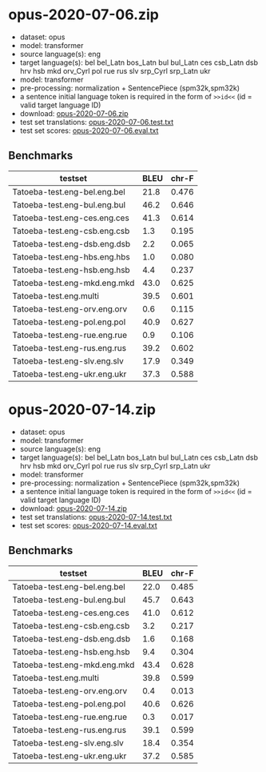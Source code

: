 # opus-2020-07-06.zip

* dataset: opus
* model: transformer
* source language(s): eng
* target language(s): bel bel_Latn bos_Latn bul bul_Latn ces csb_Latn dsb hrv hsb mkd orv_Cyrl pol rue rus slv srp_Cyrl srp_Latn ukr
* model: transformer
* pre-processing: normalization + SentencePiece (spm32k,spm32k)
* a sentence initial language token is required in the form of `>>id<<` (id = valid target language ID)
* download: [opus-2020-07-06.zip](https://object.pouta.csc.fi/Tatoeba-MT-models/eng-sla/opus-2020-07-06.zip)
* test set translations: [opus-2020-07-06.test.txt](https://object.pouta.csc.fi/Tatoeba-MT-models/eng-sla/opus-2020-07-06.test.txt)
* test set scores: [opus-2020-07-06.eval.txt](https://object.pouta.csc.fi/Tatoeba-MT-models/eng-sla/opus-2020-07-06.eval.txt)

## Benchmarks

| testset               | BLEU  | chr-F |
|-----------------------|-------|-------|
| Tatoeba-test.eng-bel.eng.bel 	| 21.8 	| 0.476 |
| Tatoeba-test.eng-bul.eng.bul 	| 46.2 	| 0.646 |
| Tatoeba-test.eng-ces.eng.ces 	| 41.3 	| 0.614 |
| Tatoeba-test.eng-csb.eng.csb 	| 1.3 	| 0.195 |
| Tatoeba-test.eng-dsb.eng.dsb 	| 2.2 	| 0.065 |
| Tatoeba-test.eng-hbs.eng.hbs 	| 1.0 	| 0.080 |
| Tatoeba-test.eng-hsb.eng.hsb 	| 4.4 	| 0.237 |
| Tatoeba-test.eng-mkd.eng.mkd 	| 43.0 	| 0.625 |
| Tatoeba-test.eng.multi 	| 39.5 	| 0.601 |
| Tatoeba-test.eng-orv.eng.orv 	| 0.6 	| 0.115 |
| Tatoeba-test.eng-pol.eng.pol 	| 40.9 	| 0.627 |
| Tatoeba-test.eng-rue.eng.rue 	| 0.9 	| 0.106 |
| Tatoeba-test.eng-rus.eng.rus 	| 39.2 	| 0.602 |
| Tatoeba-test.eng-slv.eng.slv 	| 17.9 	| 0.349 |
| Tatoeba-test.eng-ukr.eng.ukr 	| 37.3 	| 0.588 |

# opus-2020-07-14.zip

* dataset: opus
* model: transformer
* source language(s): eng
* target language(s): bel bel_Latn bos_Latn bul bul_Latn ces csb_Latn dsb hrv hsb mkd orv_Cyrl pol rue rus slv srp_Cyrl srp_Latn ukr
* model: transformer
* pre-processing: normalization + SentencePiece (spm32k,spm32k)
* a sentence initial language token is required in the form of `>>id<<` (id = valid target language ID)
* download: [opus-2020-07-14.zip](https://object.pouta.csc.fi/Tatoeba-MT-models/eng-sla/opus-2020-07-14.zip)
* test set translations: [opus-2020-07-14.test.txt](https://object.pouta.csc.fi/Tatoeba-MT-models/eng-sla/opus-2020-07-14.test.txt)
* test set scores: [opus-2020-07-14.eval.txt](https://object.pouta.csc.fi/Tatoeba-MT-models/eng-sla/opus-2020-07-14.eval.txt)

## Benchmarks

| testset               | BLEU  | chr-F |
|-----------------------|-------|-------|
| Tatoeba-test.eng-bel.eng.bel 	| 22.0 	| 0.485 |
| Tatoeba-test.eng-bul.eng.bul 	| 45.7 	| 0.643 |
| Tatoeba-test.eng-ces.eng.ces 	| 41.0 	| 0.612 |
| Tatoeba-test.eng-csb.eng.csb 	| 3.2 	| 0.217 |
| Tatoeba-test.eng-dsb.eng.dsb 	| 1.6 	| 0.168 |
| Tatoeba-test.eng-hsb.eng.hsb 	| 9.4 	| 0.304 |
| Tatoeba-test.eng-mkd.eng.mkd 	| 43.4 	| 0.628 |
| Tatoeba-test.eng.multi 	| 39.8 	| 0.599 |
| Tatoeba-test.eng-orv.eng.orv 	| 0.4 	| 0.013 |
| Tatoeba-test.eng-pol.eng.pol 	| 40.6 	| 0.626 |
| Tatoeba-test.eng-rue.eng.rue 	| 0.3 	| 0.017 |
| Tatoeba-test.eng-rus.eng.rus 	| 39.1 	| 0.599 |
| Tatoeba-test.eng-slv.eng.slv 	| 18.4 	| 0.354 |
| Tatoeba-test.eng-ukr.eng.ukr 	| 37.2 	| 0.585 |

